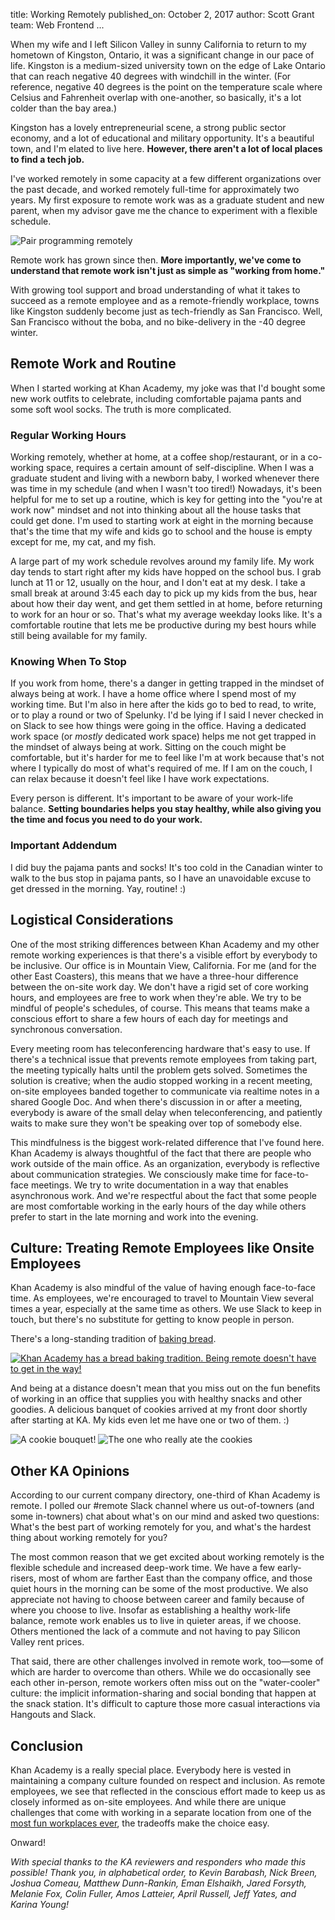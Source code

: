 title: Working Remotely
published_on: October 2, 2017
author: Scott Grant
team: Web Frontend
...

When my wife and I left Silicon Valley in sunny California to return to my hometown of Kingston, Ontario, it was a significant change in our pace of life. Kingston is a medium-sized university town on the edge of Lake Ontario that can reach negative 40 degrees with windchill in the winter. (For reference, negative 40 degrees is the point on the temperature scale where Celsius and Fahrenheit overlap with one-another, so basically, it's a lot colder than the bay area.)

Kingston has a lovely entrepreneurial scene, a strong public sector economy, and a lot of educational and military opportunity. It's a beautiful town, and I'm elated to live here. **However, there aren't a lot of local places to find a tech job.**

I've worked remotely in some capacity at a few different organizations over the past decade, and worked remotely full-time for approximately two years. My first exposure to remote work was as a graduate student and new parent, when my advisor gave me the chance to experiment with a flexible schedule.

<img role="presentation" src="/images/working-remotely/remote-work-baby-milo.png" alt="Pair programming remotely" />

Remote work has grown since then. **More importantly, we've come to understand that remote work isn't just as simple as "working from home."**

With growing tool support and broad understanding of what it takes to succeed as a remote employee and as a remote-friendly workplace, towns like Kingston suddenly become just as tech-friendly as San Francisco. Well, San Francisco without the boba, and no bike-delivery in the -40 degree winter.

## Remote Work and Routine

When I started working at Khan Academy, my joke was that I'd bought some new work outfits to celebrate, including comfortable pajama pants and some soft wool socks. The truth is more complicated.

### Regular Working Hours

Working remotely, whether at home, at a coffee shop/restaurant, or in a co-working space, requires a certain amount of self-discipline. When I was a graduate student and living with a newborn baby, I worked whenever there was time in my schedule (and when I wasn't too tired!) Nowadays, it's been helpful for me to set up a routine, which is key for getting into the "you're at work now" mindset and not into thinking about all the house tasks that could get done. I'm used to starting work at eight in the morning because that's the time that my wife and kids go to school and the house is empty except for me, my cat, and my fish.

A large part of my work schedule revolves around my family life. My work day tends to start right after my kids have hopped on the school bus. I grab lunch at 11 or 12, usually on the hour, and I don't eat at my desk. I take a small break at around 3:45 each day to pick up my kids from the bus, hear about how their day went, and get them settled in at home, before returning to work for an hour or so. That's what my average weekday looks like. It's a comfortable routine that lets me be productive during my best hours while still being available for my family.

### Knowing When To Stop

If you work from home, there's a danger in getting trapped in the mindset of always being at work. I have a home office where I spend most of my working time. But I'm also in here after the kids go to bed to read, to write, or to play a round or two of Spelunky. I'd be lying if I said I never checked in on Slack to see how things were going in the office. Having a dedicated work space (or *mostly* dedicated work space) helps me not get trapped in the mindset of always being at work. Sitting on the couch might be comfortable, but it's harder for me to feel like I'm at work because that's not where I typically do most of what's required of me. If I am on the couch, I can relax because it doesn't feel like I have work expectations.

Every person is different. It's important to be aware of your work-life balance. **Setting boundaries helps you stay healthy, while also giving you the time and focus you need to do your work.**

### Important Addendum

I did buy the pajama pants and socks! It's too cold in the Canadian winter to walk to the bus stop in pajama pants, so I have an unavoidable excuse to get dressed in the morning. Yay, routine! :)

## Logistical Considerations

One of the most striking differences between Khan Academy and my other remote working experiences is that there's a visible effort by everybody to be inclusive. Our office is in Mountain View, California. For me (and for the other East Coasters), this means that we have a three-hour difference between the on-site work day. We don't have a rigid set of core working hours, and employees are free to work when they're able. We try to be mindful of people's schedules, of course. This means that teams make a conscious effort to share a few hours of each day for meetings and synchronous conversation.

Every meeting room has teleconferencing hardware that's easy to use. If there's a technical issue that prevents remote employees from taking part, the meeting typically halts until the problem gets solved. Sometimes the solution is creative; when the audio stopped working in a recent meeting, on-site employees banded together to communicate via realtime notes in a shared Google Doc. And when there's discussion in or after a meeting, everybody is aware of the small delay when teleconferencing, and patiently waits to make sure they won't be speaking over top of somebody else.

This mindfulness is the biggest work-related difference that I've found here. Khan Academy is always thoughtful of the fact that there are people who work outside of the main office. As an organization, everybody is reflective about communication strategies. We consciously make time for face-to-face meetings. We try to write documentation in a way that enables asynchronous work. And we're respectful about the fact that some people are most comfortable working in the early hours of the day while others prefer to start in the late morning and work into the evening.

## Culture: Treating Remote Employees like Onsite Employees

Khan Academy is also mindful of the value of having enough face-to-face time. As employees, we're encouraged to travel to Mountain View several times a year, especially at the same time as others. We use Slack to keep in touch, but there's no substitute for getting to know people in person.

There's a long-standing tradition of <a href="http://life.khanacademy.org/post/28663353260/bread" target="_blank">baking bread</a>.

<a href="http://life.khanacademy.org/post/28663353260/bread" target="_blank"><img role="presentation" src="/images/working-remotely/bread.jpg" alt="Khan Academy has a bread baking tradition. Being remote doesn't have to get in the way!" /></a>

And being at a distance doesn't mean that you miss out on the fun benefits of working in an office that supplies you with healthy snacks and other goodies. A delicious banquet of cookies arrived at my front door shortly after starting at KA. My kids even let me have one or two of them. :)

<img role="presentation" src="/images/working-remotely/cookie-bouquet.png" alt="A cookie bouquet!" />

<img role="presentation" src="/images/working-remotely/cookie-cole.jpg" alt="The one who really ate the cookies" />

## Other KA Opinions

According to our current company directory, one-third of Khan Academy is remote. I polled our #remote Slack channel where us out-of-towners (and some in-towners) chat about what's on our mind and asked two questions: What's the best part of working remotely for you, and what's the hardest thing about working remotely for you?

The most common reason that we get excited about working remotely is the flexible schedule and increased deep-work time. We have a few early-risers, most of whom are farther East than the company office, and those quiet hours in the morning can be some of the most productive. We also appreciate not having to choose between career and family because of where you choose to live. Insofar as establishing a healthy work-life balance, remote work enables us to live in quieter areas, if we choose. Others mentioned the lack of a commute and not having to pay Silicon Valley rent prices.

That said, there are other challenges involved in remote work, too—some of which are harder to overcome than others. While we do occasionally see each other in-person, remote workers often miss out on the "water-cooler" culture: the implicit information-sharing and social bonding that happen at the snack station. It's difficult to capture those more casual interactions via Hangouts and Slack.

## Conclusion

Khan Academy is a really special place. Everybody here is vested in maintaining a company culture founded on respect and inclusion. As remote employees, we see that reflected in the conscious effort made to keep us as closely informed as on-site employees. And while there are unique challenges that come with working in a separate location from one of the <a href="http://life.khanacademy.org/" target="_blank">most fun workplaces ever</a>, the tradeoffs make the choice easy.

Onward!

*With special thanks to the KA reviewers and responders who made this possible! Thank you, in alphabetical order, to Kevin Barabash, Nick Breen, Joshua Comeau, Matthew Dunn-Rankin, Eman Elshaikh, Jared Forsyth, Melanie Fox, Colin Fuller, Amos Latteier, April Russell, Jeff Yates, and Karina Young!*